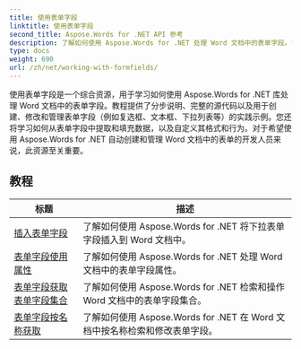 ```yaml
---
title: 使用表单字段
linktitle: 使用表单字段
second_title: Aspose.Words for .NET API 参考
description: 了解如何使用 Aspose.Words for .NET 处理 Word 文档中的表单字段。带有代码示例的详细教程。
type: docs
weight: 690
url: /zh/net/working-with-formfields/
---
```

使用表单字段是一个综合资源，用于学习如何使用 Aspose.Words for .NET 库处理 Word 文档中的表单字段。教程提供了分步说明、完整的源代码以及用于创建、修改和管理表单字段（例如复选框、文本框、下拉列表等）的实践示例。您还将学习如何从表单字段中提取和填充数据，以及自定义其格式和行为。对于希望使用 Aspose.Words for .NET 自动创建和管理 Word 文档中的表单的开发人员来说，此资源至关重要。

 ## 教程
| 标题 | 描述 |
| --- | --- |
| [插入表单字段](./insert-form-fields/) | 了解如何使用 Aspose.Words for .NET 将下拉表单字段插入到 Word 文档中。 |
| [表单字段使用属性](./form-fields-work-with-properties/) | 了解如何使用 Aspose.Words for .NET 处理 Word 文档中的表单字段属性。 |
| [表单字段获取表单字段集合](./form-fields-get-form-fields-collection/) | 了解如何使用 Aspose.Words for .NET 检索和操作 Word 文档中的表单字段集合。 |
| [表单字段按名称获取](./form-fields-get-by-name/) | 了解如何使用 Aspose.Words for .NET 在 Word 文档中按名称检索和修改表单字段。 |